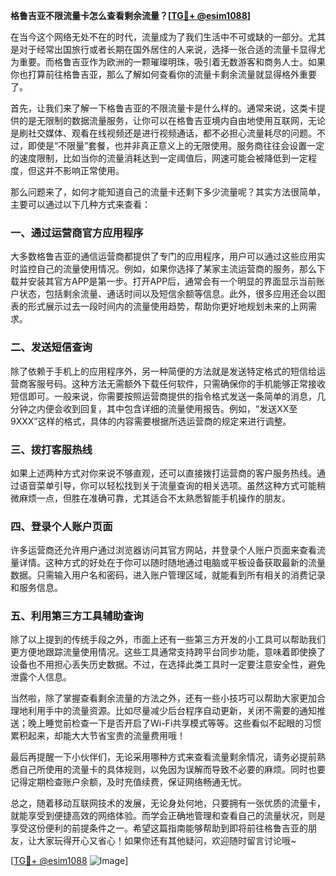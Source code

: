 **格鲁吉亚不限流量卡怎么查看剩余流量？[[TG💪+ @esim1088](https://t.me/s/esim1088)]**

在当今这个网络无处不在的时代，流量成为了我们生活中不可或缺的一部分。尤其是对于经常出国旅行或者长期在国外居住的人来说，选择一张合适的流量卡显得尤为重要。而格鲁吉亚作为欧洲的一颗璀璨明珠，吸引着无数游客和商务人士。如果你也打算前往格鲁吉亚，那么了解如何查看你的流量卡剩余流量就显得格外重要了。

首先，让我们来了解一下格鲁吉亚的不限流量卡是什么样的。通常来说，这类卡提供的是无限制的数据流量服务，让你可以在格鲁吉亚境内自由地使用互联网，无论是刷社交媒体、观看在线视频还是进行视频通话，都不必担心流量耗尽的问题。不过，即使是“不限量”套餐，也并非真正意义上的无限使用。服务商往往会设置一定的速度限制，比如当你的流量消耗达到一定阈值后，网速可能会被降低到一定程度，但这并不影响正常使用。

那么问题来了，如何才能知道自己的流量卡还剩下多少流量呢？其实方法很简单，主要可以通过以下几种方式来查看：

### **一、通过运营商官方应用程序**
大多数格鲁吉亚的通信运营商都提供了专门的应用程序，用户可以通过这些应用实时监控自己的流量使用情况。例如，如果你选择了某家主流运营商的服务，那么下载并安装其官方APP是第一步。打开APP后，通常会有一个明显的界面显示当前账户状态，包括剩余流量、通话时间以及短信余额等信息。此外，很多应用还会以图表的形式展示过去一段时间内的流量使用趋势，帮助你更好地规划未来的上网需求。

### **二、发送短信查询**
除了依赖于手机上的应用程序外，另一种简便的方法就是发送特定格式的短信给运营商客服号码。这种方法无需额外下载任何软件，只需确保你的手机能够正常接收短信即可。一般来说，你需要按照运营商提供的指令格式发送一条简单的消息，几分钟之内便会收到回复，其中包含详细的流量使用报告。例如，“发送XX至9XXX”这样的格式，具体的内容需要根据所选运营商的规定来进行调整。

### **三、拨打客服热线**
如果上述两种方式对你来说不够直观，还可以直接拨打运营商的客户服务热线。通过语音菜单引导，你可以轻松找到关于流量查询的相关选项。虽然这种方式可能稍微麻烦一点，但胜在准确可靠，尤其适合不太熟悉智能手机操作的朋友。

### **四、登录个人账户页面**
许多运营商还允许用户通过浏览器访问其官方网站，并登录个人账户页面来查看流量详情。这种方式的好处在于你可以随时随地通过电脑或平板设备获取最新的流量数据。只需输入用户名和密码，进入账户管理区域，就能看到所有相关的消费记录和服务信息。

### **五、利用第三方工具辅助查询**
除了以上提到的传统手段之外，市面上还有一些第三方开发的小工具可以帮助我们更方便地跟踪流量使用情况。这些工具通常支持跨平台同步功能，意味着即使换了设备也不用担心丢失历史数据。不过，在选择此类工具时一定要注意安全性，避免泄露个人信息。

当然啦，除了掌握查看剩余流量的方法之外，还有一些小技巧可以帮助大家更加合理地利用手中的流量资源。比如尽量减少后台程序自动更新，关闭不需要的通知推送；晚上睡觉前检查一下是否开启了Wi-Fi共享模式等等。这些看似不起眼的习惯累积起来，却能大大节省宝贵的流量费用哦！

最后再提醒一下小伙伴们，无论采用哪种方式来查看流量剩余情况，请务必提前熟悉自己所使用的流量卡的具体规则，以免因为误解而导致不必要的麻烦。同时也要记得定期检查账户余额，及时充值续费，保证网络畅通无忧。

总之，随着移动互联网技术的发展，无论身处何地，只要拥有一张优质的流量卡，就能享受到便捷高效的网络体验。而学会正确地管理和查看自己的流量状况，则是享受这份便利的前提条件之一。希望这篇指南能够帮助到即将前往格鲁吉亚的朋友，让大家玩得开心又省心！如果你还有其他疑问，欢迎随时留言讨论哦~

[[TG💪+ @esim1088](https://t.me/s/esim1088) ![Image](https://i.postimg.cc/4NQfJmqS/Snipaste-2025-05-13-00-14-12.png)]